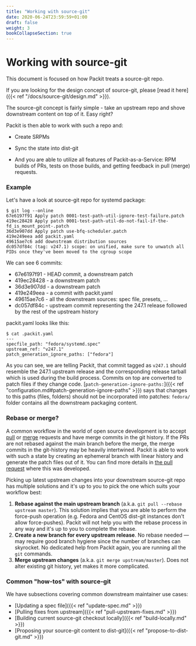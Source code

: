 ```yaml
---
title: "Working with source-git"
date: 2020-06-24T23:59:59+01:00
draft: false
weight: 3
bookCollapseSection: true
---
```


# Working with source-git

This document is focused on how Packit treats a source-git repo.

If you are looking for the design concept of source-git, please [read it
here]({{< ref "/docs/source-git/design.md" >}}).

The source-git concept is fairly simple - take an upstream repo and
shove downstream content on top of it. Easy right?

Packit is then able to work with such a repo and:

* Create SRPMs

* Sync the state into dist-git

* And you are able to utilize all features of Packit-as-a-Service: RPM builds
  of PRs, tests on those builds, and getting feedback in pull (merge) requests.


### Example

Let's have a look at source-git repo for systemd package:

    $ git log --online
    67e6197f91 Apply patch 0001-test-path-util-ignore-test-failure.patch
    419ec28428 Apply patch 0001-test-path-util-do-not-fail-if-the-fd_is_mount_point-.patch
    36d3e907dd Apply patch use-bfq-scheduler.patch
    419e249eea add packit.yaml
    49615ae7c6 add downstream distribution sources
    dc057df84c (tag: v247.1) scope: on unified, make sure to unwatch all PIDs once they've been moved to the cgroup scope

We can see 6 commits:
* 67e6197f91 - HEAD commit, a downstream patch
* 419ec28428 - a downstream patch
* 36d3e907dd - a downstream patch
* 419e249eea - a commit with packit.yaml
* 49615ae7c6 - all the downstream sources: spec file, presets, ...
* dc057df84c - upstream commit representing the 247.1 release followed by the rest of the upstream history

packit.yaml looks like this:

    $ cat .packit.yaml
    ---
    specfile_path: "fedora/systemd.spec"
    upstream_ref: "v247.1"
    patch_generation_ignore_paths: ["fedora"]

As you can see, we are telling Packit, that commit tagged as `v247.1` should
resemble the 247.1 upstream release and the corresponding release tarball which
is used during the build process. Commits on top are converted to patch files
if they change code. [`patch-generation-ignore-paths:`]({{< ref
"configuration.md#patch-generation-ignore-paths" >}}) says that changes to this
paths (files, folders) should not be incorporated into patches: `fedora/`
folder contains all the downstream packaging content.


### Rebase or merge?

A common workflow in the world of open source development is to accept
[pull](https://guides.github.com/introduction/flow/) or
[merge](https://docs.gitlab.com/ee/development/contributing/merge_request_workflow.html)
requests and have merge commits in the git history. If the PRs are not rebased
against the main branch before the merge, the merge commits in the git-history
may be heavily intertwined. Packit is able to work with such a state by
creating an ephemeral branch with linear history and generate the patch files
out of it. You can find more details in [the pull
request](https://github.com/packit/packit/pull/766) where this was developed.

Picking up latest upstream changes into your downstream source-git repo has
multiple solutions and it's up to you to pick the one which suits your workflow
best:

1. **Rebase against the main upstream branch** (a.k.a. `git pull --rebase
   upstream master`). This solution implies that you are able to perform the
   force-push operation (e.g. Fedora and CentOS dist-git instances don't allow
   force-pushes). Packit will not help you with the rebase process in any way
   and it's up to you to complete the rebase.
2. **Create a new branch for every upstream release**. No rebase needed — may
   require good branch hygiene since the number of branches can skyrocket. No
   dedicated help from Packit again, you are running all the `git` commands.
3. **Merge upstream changes** (a.k.a. `git merge upstream/master`). Does not
   alter existing git history, yet makes it more complicated.


### Common "how-tos" with source-git

We have subsections covering common downstream maintainer use cases:
* [Updating a spec file]({{< ref "update-spec.md" >}})
* [Pulling fixes from upstream]({{< ref "pull-upstream-fixes.md" >}})
* [Building current source-git checkout locally]({{< ref "build-locally.md" >}})
* [Proposing your source-git content to dist-git]({{< ref "propose-to-dist-git.md" >}})

